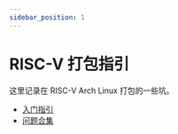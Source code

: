```yaml
---
sidebar_position: 1
---
```


# RISC-V 打包指引

这里记录在 RISC-V Arch Linux 打包的一些坑。

- [入门指引](./guide/1-start-guide.md)
- [问题合集](./record/uncategorize.md)
